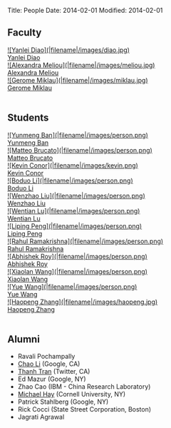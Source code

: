 Title: People
Date: 2014-02-01
Modified: 2014-02-01


Faculty
------
<div>
	<div class="pic">
		<a href="http://www.cs.umass.edu/~yanlei">
			<div>![Yanlei Diao](|filename|/images/diao.jpg)</div>
			<span>Yanlei Diao</span>
		</a>
	</div>
	<div class="pic">
		<a href="http://www.cs.umass.edu/~ameli">
			<div>![Alexandra Meliou](|filename|/images/meliou.jpg)</div>
			<span>Alexandra Meliou</span>
		</a>
	</div>
	<div class="pic">
		<a href="http://www.cs.umass.edu/~miklau">
			<div>![Gerome Miklau](|filename|/images/miklau.jpg)</div>
			<span>Gerome Miklau</span>
		</a>
	</div>
</div>
<br style="clear:both"/>
<h2>Students</h2>
<div>
	<div class="pic">
		<a href="https://www.cs.umass.edu/~yban/">
			<div>![Yunmeng Ban](|filename|/images/person.png)</div>
			<span>Yunmeng Ban</span>
		</a>
	</div>
	<div class="pic">
		<a href="https://www.cs.umass.edu/~matteo/">
			<div>![Matteo Brucato](|filename|/images/person.png)</div>
			<span>Matteo Brucato</span>
		</a>
	</div>
	<div class="pic">
		<a href="http://www.cs.umass.edu/~kconor">
			<div>![Kevin Conor](|filename|/images/kevin.png)</div>
			<span>Kevin Conor</span>
		</a>
	</div>
	<div class="pic">
		<a href="http://www.cs.umass.edu/~boduo/">
			<div>![Boduo Li](|filename|/images/person.png)</div>
			<span>Boduo Li</span>
		</a>
	</div>
	<div class="pic">
		<a href="https://www.cs.umass.edu/~wenzhao/">
			<div>![Wenzhao Liu](|filename|/images/person.png)</div>
			<span>Wenzhao Liu</span>
		</a>
	</div>
	<div class="pic">
		<a href="http://www.cs.umass.edu/~wen">
			<div>![Wentian Lu](|filename|/images/person.png)</div>
			<span>Wentian Lu</span>
		</a>
	</div>
	<div class="pic">
		<a href="http://www.cs.umass.edu/~lppeng/">
			<div>![Liping Peng](|filename|/images/person.png)</div>
			<span>Liping Peng</span>
		</a>
	</div>
	<div class="pic">
		<a href="http://www.cs.umass.edu/~rahulram">
			<div>![Rahul Ramakrishna](|filename|/images/person.png)</div>
			<span>Rahul Ramakrishna</span>
		</a>
	</div>
	<div class="pic">
		<a href="http://www.cs.umass.edu/~aroy">
			<div>![Abhishek Roy](|filename|/images/person.png)</div>
			<span>Abhishek Roy</span>
		</a>
	</div>
	<div class="pic">
		<a href="https://www.cs.umass.edu/~xlwang/">
			<div>![Xiaolan Wang](|filename|/images/person.png)</div>
			<span>Xiaolan Wang</span>
		</a>
	</div>
	<div class="pic">
		<a href="http://www.cs.umass.edu/~yuewang">
			<div>![Yue Wang](|filename|/images/person.png)</div>
			<span>Yue Wang</span>
		</a>
	</div>
	<div class="pic">
		<a href="http://www.cs.umass.edu/~haopeng/">
			<div>![Haopeng Zhang](|filename|/images/haopeng.jpg)</div>
			<span>Haopeng Zhang</span>
		</a>
	</div>
</div>
<br style="clear:both"/>



Alumni
------

* Ravali Pochampally
* [Chao Li](http://www.cs.umass.edu/~chaoli) (Google, CA)
* [Thanh Tran](http://www.cs.umass.edu/~ttran/) (Twitter, CA)
* Ed Mazur (Google, NY)
* Zhao Cao (IBM - China Research Laboratory)
* [Michael Hay](http://cs.colgate.edu/~mhay/) (Cornell University, NY)
* Patrick Stahlberg (Google, NY)
* Rick Cocci (State Street Corporation, Boston)
* Jagrati Agrawal

